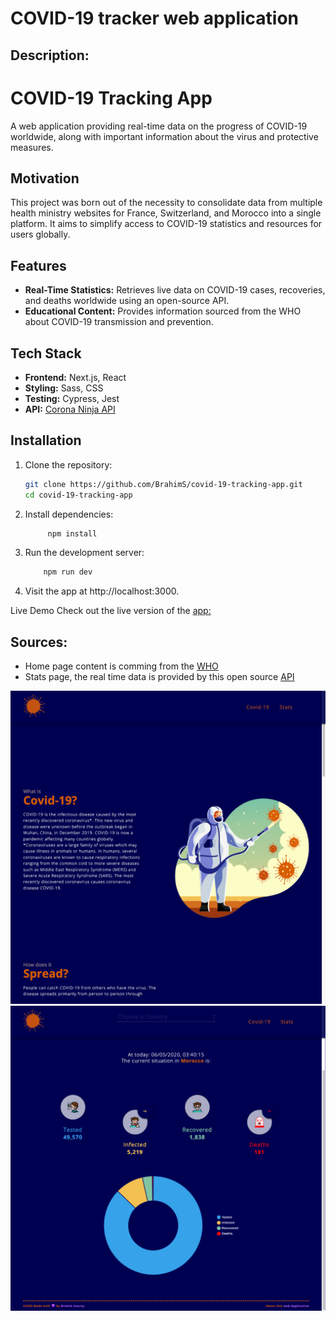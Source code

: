# **COVID-19 tracker web application**

## Description:

# COVID-19 Tracking App

A web application providing real-time data on the progress of COVID-19 worldwide, along with important information about the virus and protective measures.

## Motivation

This project was born out of the necessity to consolidate data from multiple health ministry websites for France, Switzerland, and Morocco into a single platform. It aims to simplify access to COVID-19 statistics and resources for users globally.

## Features

- **Real-Time Statistics:** Retrieves live data on COVID-19 cases, recoveries, and deaths worldwide using an open-source API.
- **Educational Content:** Provides information sourced from the WHO about COVID-19 transmission and prevention.

## Tech Stack

- **Frontend:** Next.js, React
- **Styling:** Sass, CSS
- **Testing:** Cypress, Jest
- **API:** [Corona Ninja API](https://corona.lmao.ninja)

## Installation

1. Clone the repository:
   ```bash
   git clone https://github.com/BrahimS/covid-19-tracking-app.git
   cd covid-19-tracking-app
   ```
2. Install dependencies:
   ```bash
		npm install
   ```
3. Run the development server:
 	```bash
		npm run dev
  	```
4. Visit the app at http://localhost:3000.

Live Demo
Check out the live version of the [app:](covid19-bs.now.sh)

## Sources:

- Home page content is comming from the [WHO](https://www.who.int/)
- Stats page, the real time data is provided by this open source [API](https://corona.lmao.ninja/)

![homepage](https://raw.githubusercontent.com/BrahimS/covid-19-tracking-app/master/public/images/homepage.png)
![statspage](https://raw.githubusercontent.com/BrahimS/covid-19-tracking-app/master/public/images/statsPage.png)
